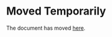 Moved Temporarily
=================

The document has moved
[here](http://uneheuredepeine.blogspot.com/2017/07/mais-que-devient-largent-des-pauvres.html?m=1).
